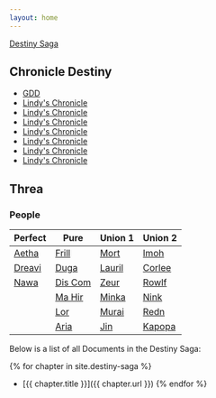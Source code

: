 ```yaml
---
layout: home
---
```


[Destiny Saga](/destiny-saga/)

## Chronicle Destiny  
- [GDD](destiny-saga/chronicle-destiny-gdd)
- [Lindy's Chronicle](/destiny-saga/lindys-chronicle)
- [Lindy's Chronicle](/destiny-saga/lindys-chronicle)
- [Lindy's Chronicle](/destiny-saga/lindys-chronicle)
- [Lindy's Chronicle](/destiny-saga/lindys-chronicle)
- [Lindy's Chronicle](/destiny-saga/lindys-chronicle)
- [Lindy's Chronicle](/destiny-saga/lindys-chronicle)
- [Lindy's Chronicle](/destiny-saga/lindys-chronicle)

## Threa

### People

|Perfect|Pure|Union 1|Union 2|
|-------|----|-------|-------|
|[Aetha](/destiny-saga/nawa)  |[Frill](/destiny-saga/frill)   |[Mort](/destiny-saga/frill)   |[Imoh](/destiny-saga/frill)|
|[Dreavi](/destiny-saga/nawa) |[Duga](/destiny-saga/frill)    |[Lauril](/destiny-saga/frill) |[Corlee](/destiny-saga/frill)|
|[Nawa](/destiny-saga/nawa)   |[Dis Com](/destiny-saga/frill) |[Zeur](/destiny-saga/frill)   |[Rowlf](/destiny-saga/frill)|
|                             |[Ma Hir](/destiny-saga/frill)  |[Minka](/destiny-saga/frill)  |[Nink](/destiny-saga/frill)|
|                             |[Lor](/destiny-saga/frill)     |[Murai](/destiny-saga/frill)  |[Redn](/destiny-saga/frill)|
|                             |[Aria](/destiny-saga/frill)    |[Jin](/destiny-saga/frill)    |[Kapopa](/destiny-saga/frill)|


Below is a list of all Documents in the Destiny Saga:

{% for chapter in site.destiny-saga %}
- [{{ chapter.title }}]({{ chapter.url }})
{% endfor %}
